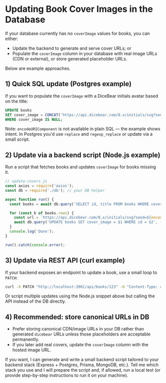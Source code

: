 # Updating Book Cover Images in the Database

If your database currently has no `coverImage` values for books, you can either:

- Update the backend to generate and serve cover URLs; or
- Populate the `coverImage` column in your database with real image URLs (CDN or external), or store generated placeholder URLs.

Below are example approaches.

## 1) Quick SQL update (Postgres example)

If you want to populate the `coverImage` with a DiceBear initials avatar based on the title:

```sql
UPDATE books
SET cover_image = CONCAT('https://api.dicebear.com/8.x/initials/svg?seed=', encodeURIComponent(title), '&backgroundType=gradient&radius=12')
WHERE cover_image IS NULL;
```

Note: `encodeURIComponent` is not available in plain SQL — the example shows intent. In Postgres you'd use `replace` and `regexp_replace` or update via a small script.

## 2) Update via a backend script (Node.js example)

Run a script that fetches books and updates `coverImage` for books missing it.

```js
// update-covers.js
const axios = require('axios');
const db = require('./db'); // your DB helper

async function run() {
  const books = await db.query('SELECT id, title FROM books WHERE cover_image IS NULL');

  for (const b of books.rows) {
    const url = `https://api.dicebear.com/8.x/initials/svg?seed=${encodeURIComponent(b.title)}&backgroundType=gradient&radius=12`;
    await db.query('UPDATE books SET cover_image = $1 WHERE id = $2', [url, b.id]);
  }
  console.log('Done');
}

run().catch(console.error);
```

## 3) Update via REST API (curl example)

If your backend exposes an endpoint to update a book, use a small loop to `PATCH`:

```bash
curl -X PATCH "http://localhost:3001/api/books/123" -H "Content-Type: application/json" -d '{"coverImage":"https://example.com/cover-123.jpg"}'
```

Or script multiple updates using the Node.js snippet above but calling the API instead of the DB directly.

## 4) Recommended: store canonical URLs in DB

- Prefer storing canonical CDN/image URLs in your DB rather than generated `dicebear` URLs unless those placeholders are acceptable permanently.
- If you later add real covers, update the `coverImage` column with the hosted image URL.

If you want, I can generate and write a small backend script tailored to your backend stack (Express + Postgres, Prisma, MongoDB, etc.). Tell me which stack you use and I will prepare the script and, if allowed, run a local test (or provide step-by-step instructions to run it on your machine).
